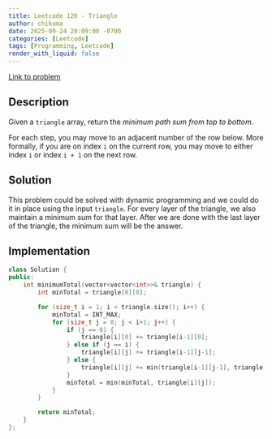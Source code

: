 ```yaml
---
title: Leetcode 120 - Triangle
author: chikuma
date: 2025-09-24 20:09:00 -0700
categories: [Leetcode]
tags: [Programming, Leetcode]
render_with_liquid: false
---
```


[Link to problem](https://leetcode.com/problems/triangle)

## Description

Given a `triangle` array, return the *minimum path sum from top to bottom*.

For each step, you may move to an adjacent number of the row below. More 
formally, if you are on index `i` on the current row, you may move to either 
index `i` or index `i + 1` on the next row.

## Solution

This problem could be solved with dynamic programming and we could do it in 
place using the input `triangle`. For every layer of the triangle, we also 
maintain a minimum sum for that layer. After we are done with the last layer of 
the triangle, the minimum sum will be the answer.

## Implementation

```cpp
class Solution {
public:
    int minimumTotal(vector<vector<int>>& triangle) {
        int minTotal = triangle[0][0];

        for (size_t i = 1; i < triangle.size(); i++) {
            minTotal = INT_MAX;
            for (size_t j = 0; j < i+1; j++) {
                if (j == 0) { 
                    triangle[i][0] += triangle[i-1][0];
                } else if (j == i) {
                    triangle[i][j] += triangle[i-1][j-1];
                } else {
                    triangle[i][j] += min(triangle[i-1][j-1], triangle[i-1][j]);
                }
                minTotal = min(minTotal, triangle[i][j]);
            }
        }  

        return minTotal;
    }
};
```